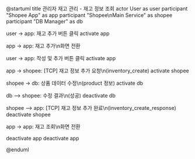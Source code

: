 @startuml
title 관리자 재고 관리 - 재고 정보 조회
actor User as user
participant "Shopee App" as app
participant "Shopee\nMain Service" as shopee
participant "DB Manager" as db

user -> app: 재고 추가 버튼 클릭
activate app

app -> app: 재고 추가\n화면 전환

user -> app: 작성 및 추가 버튼 클릭
activate app

app -> shopee: [TCP] 재고 정보 추가 요청\n(inventory_create)
activate shopee

shopee -> db: 상품 데이터 수정\n(product 정보)
activate db

db --> shopee: 수정 결과\n(성공)
deactivate db

shopee --> app: [TCP] 재고 정보 추가 완료\n(inventory_create_response)
deactivate shopee

app -> app: 재고 조회\n화면 전환

deactivate app
deactivate app

@enduml